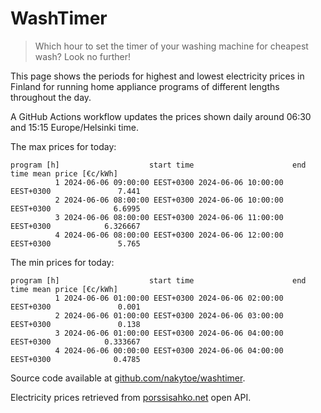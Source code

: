 
# WashTimer

> Which hour to set the timer of your washing machine for cheapest wash? Look no further!

This page shows the periods for highest and lowest electricity prices in Finland 
for running home appliance programs of different lengths throughout the day. 

A GitHub Actions workflow updates the prices shown daily around 06:30 and 15:15 Europe/Helsinki time.

The max prices for today:

	program [h]                    start time                      end time mean price [€c/kWh]
	          1 2024-06-06 09:00:00 EEST+0300 2024-06-06 10:00:00 EEST+0300               7.441
	          2 2024-06-06 08:00:00 EEST+0300 2024-06-06 10:00:00 EEST+0300              6.6995
	          3 2024-06-06 08:00:00 EEST+0300 2024-06-06 11:00:00 EEST+0300            6.326667
	          4 2024-06-06 08:00:00 EEST+0300 2024-06-06 12:00:00 EEST+0300               5.765

The min prices for today:

	program [h]                    start time                      end time mean price [€c/kWh]
	          1 2024-06-06 01:00:00 EEST+0300 2024-06-06 02:00:00 EEST+0300               0.001
	          2 2024-06-06 01:00:00 EEST+0300 2024-06-06 03:00:00 EEST+0300               0.138
	          3 2024-06-06 01:00:00 EEST+0300 2024-06-06 04:00:00 EEST+0300            0.333667
	          4 2024-06-06 00:00:00 EEST+0300 2024-06-06 04:00:00 EEST+0300              0.4785


Source code available at [github.com/nakytoe/washtimer](https://github.com/nakytoe/washtimer).

Electricity prices retrieved from [porssisahko.net](https://porssisahko.net/api) open API.
